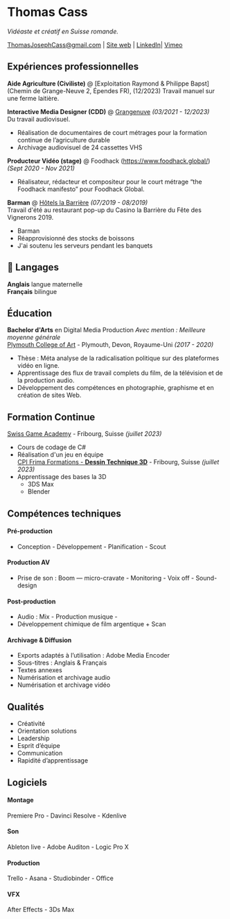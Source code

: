 # Thomas Cass
_Vidéaste et créatif en Suisse romande._

<div id="webaddress">
<a href="mailto:ThomasJosephCass@gmail.com">ThomasJosephCass@gmail.com</a>
| <a href="https://thomasjosephcass.wixsite.com/film">Site web</a>
| <a href="https://www.linkedin.com/in/thomas-cass/">LinkedIn</a>|
<a href="https://vimeo.com/thomascass/">Vimeo</a>
</div>

## Expériences professionnelles

**Aide Agriculture (Civiliste)** @ [Exploitation Raymond & Philippe Bapst](Chemin de Grange-Neuve 2, Épendes FR), (12/2023)
Travail manuel sur une ferme laitière.

**Interactive Media Designer (CDD)** @ [Grangenuve](https://www.fr.ch/grangeneuve/) _(03/2021 - 12/2023)_ <br>
Du travail audiovisuel.
  * Réalisation de documentaires de court métrages pour la formation continue de l’agriculture durable
  * Archivage audiovisuel de 24 cassettes VHS

    
**Producteur Vidéo (stage)** @ Foodhack (https://www.foodhack.global/) _(Sept 2020 - Nov 2021)_ <br>
  * Réalisateur, rédacteur et compositeur pour le court métrage “the Foodhack manifesto” pour Foodhack Global.


**Barman** @ [Hôtels la Barrière](https://www.hotelsbarriere.com/fr.html) _(07/2019 - 08/2019)_ <br>Travail d'été au restaurant pop-up du Casino la Barrière du Fête des Vignerons 2019. <br>
  * Barman <br>
  * Réapprovisionné des stocks de boissons
  * J'ai soutenu les serveurs pendant les banquets <br>


## 💬 Langages

**Anglais** langue maternelle <br>
**Français** bilingue


##  Éducation

**Bachelor d'Arts** en Digital Media Production *Avec mention : Meilleure moyenne générale*
<br> [Plymouth College of Art](https://www.plymouthart.ac.uk/) - Plymouth, Devon, Royaume-Uni _(2017 - 2020)_ <br>
  * Thèse : Méta analyse de la radicalisation politique sur des plateformes
vidéo en ligne. <br>
  * Apprentissage des flux de travail complets du film, de la télévision et
de la production audio. <br>
  * Développement des compétences en photographie, graphisme et en
création de sites Web. <br>

 
##  Formation Continue

[Swiss Game Academy](https://gameacademy.ch/SGA/) - Fribourg, Suisse _(juillet 2023)_ <br>
  * Cours de codage de C#  <br>
  * Réalisation d'un jeu en équipe <br>
[CPI Frima Formations - **Dessin Technique 3D**](https://frima-formations.ch/) - Fribourg, Suisse _(juillet 2023)_ <br>
  * Apprentissage des bases la 3D <br> 
    * 3DS Max <br>
    * Blender <br>

  
## Compétences techniques

#### Pré-production
- Conception - Développement - Planification - Scout
#### Production AV
- Prise de son : Boom — micro-cravate - Monitoring - Voix off - Sound-design
#### Post-production
- Audio : Mix -  Production musique -
- Développement chimique de film argentique + Scan
#### Archivage & Diffusion
- Exports adaptés à l’utilisation : Adobe Media Encoder
- Sous-titres : Anglais & Français
- Textes annexes
- Numérisation et archivage audio
- Numérisation et archivage vidéo

## Qualités 
  * Créativité
  * Orientation solutions
  * Leadership
  * Esprit d’équipe
  * Communication
  * Rapidité d’apprentissage

## Logiciels
#### Montage
Premiere Pro - Davinci Resolve - Kdenlive
#### Son
Ableton live - Adobe Auditon - Logic Pro X
#### Production
Trello - Asana - Studiobinder - Office
#### VFX
After Effects - 3Ds Max
